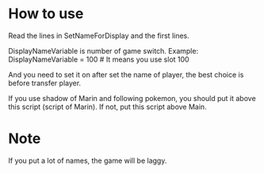 # How to use 

Read the lines in SetNameForDisplay and the first lines.

DisplayNameVariable is number of game switch. Example: DisplayNameVariable = 100 # It means you use slot 100

And you need to set it on after set the name of player, the best choice is before transfer player.

If you use shadow of Marin and following pokemon, you should put it above this script (script of Marin). If not, put this script above Main.



# Note 

If you put a lot of names, the game will be laggy.